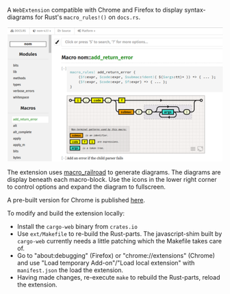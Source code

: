 A `WebExtension` compatible with Chrome and Firefox to display syntax-diagrams for Rust's `macro_rules!()` on `docs.rs`.

![Screenshot](./var/screenshot1.png)

The extension uses [macro_railroad](https://github.com/lukaslueg/macro_railroad) to generate diagrams. The diagrams are display beneath each macro-block. Use the icons in the lower right corner to control options and expand the diagram to fullscreen.

A pre-built version for Chrome is published [here](https://chrome.google.com/webstore/detail/macrorailroad/jeinhnlccpembeoccdhdpnolnmkfcblp).

To modify and build the extension locally:

* Install the `cargo-web` binary from `crates.io`
* Use `ext/Makefile` to re-build the Rust-parts. The javascript-shim built by `cargo-web` currently needs a little patching which the Makefile takes care of.
* Go to "about:debugging" (Firefox) or "chrome://extensions" (Chrome) and use "Load temporary Add-on"/"Load local extension" with `manifest.json` the load the extension.
* Having made changes, re-execute `make` to rebuild the Rust-parts, reload the extension.
